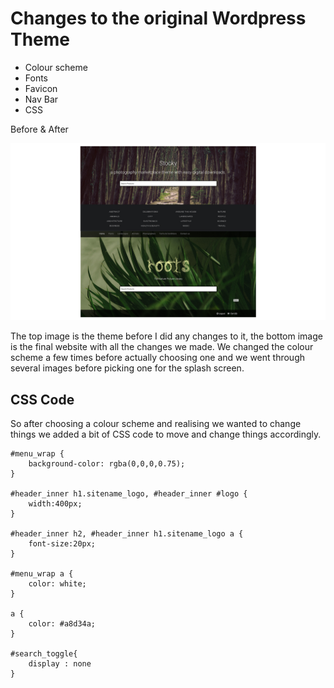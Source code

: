 # Changes to the original Wordpress Theme

- Colour scheme
- Fonts
- Favicon
- Nav Bar
- CSS

Before & After

![theme](https://raw.githubusercontent.com/CallumLovekin28/CreativeCollaboration/master/Images/Theme.jpg)

The top image is the theme before I did any changes to it, the bottom image is the final website with all the changes we made. We changed the colour scheme a few times before actually choosing one and we went through several images before picking one for the splash screen.

## CSS Code
So after choosing a colour scheme and realising we wanted to change things we added a bit of CSS code to move and change things accordingly.

~~~~
#menu_wrap {
	background-color: rgba(0,0,0,0.75);
}

#header_inner h1.sitename_logo, #header_inner #logo {
	width:400px;
}

#header_inner h2, #header_inner h1.sitename_logo a {
	font-size:20px;
}

#menu_wrap a {
    color: white;
}

a {
    color: #a8d34a;
}

#search_toggle{
	display : none
}
~~~~
